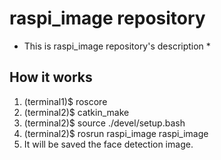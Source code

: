 # raspi\_image repository

* This is raspi\_image repository's description *

## How it works
1. (terminal1)$ roscore 
2. (terminal2)$ catkin\_make 
3. (terminal2)$ source ./devel/setup.bash 
4. (terminal2)$ rosrun raspi\_image raspi\_image
5. It will be saved the face detection image.
